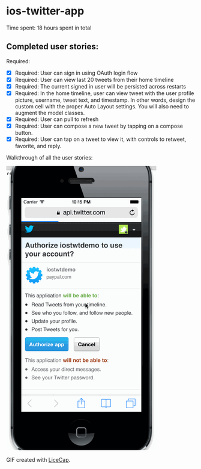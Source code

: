 ios-twitter-app
===============

Time spent: 18 hours spent in total

## Completed user stories:

Required:
 * [x] Required: User can sign in using OAuth login flow 
 * [x] Required: User can view last 20 tweets from their home timeline
 * [x] Required: The current signed in user will be persisted across restarts
 * [x] Required: In the home timeline, user can view tweet with the user profile picture, username, tweet text, and timestamp.  In other words, design the custom cell with the proper Auto Layout settings.  You will also need to augment the model classes.
 * [x] Required: User can pull to refresh
 * [x] Required: User can compose a new tweet by tapping on a compose button.
 * [x] Required: User can tap on a tweet to view it, with controls to retweet, favorite, and reply.

Walkthrough of all the user stories:

![Video Walkthrough](https://raw.githubusercontent.com/sumitsavla/ios-twitter-app/master/twitter2.gif)

GIF created with [LiceCap](http://www.cockos.com/licecap/).
